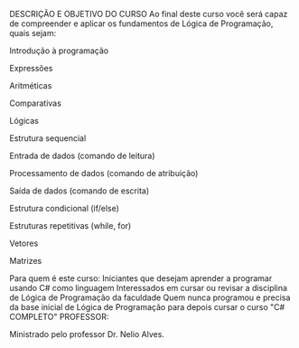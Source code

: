 DESCRIÇÃO E OBJETIVO DO CURSO
Ao final deste curso você será capaz de compreender e aplicar os fundamentos de Lógica de Programação, quais sejam:

Introdução à programação

Expressões

Aritméticas

Comparativas

Lógicas

Estrutura sequencial

Entrada de dados (comando de leitura)

Processamento de dados (comando de atribuição)

Saída de dados (comando de escrita)

Estrutura condicional (if/else)

Estruturas repetitivas (while, for)

Vetores

Matrizes

Para quem é este curso:
Iniciantes que desejam aprender a programar usando C# como linguagem
Interessados em cursar ou revisar a disciplina de Lógica de Programação da faculdade
Quem nunca programou e precisa da base inicial de Lógica de Programação para depois cursar o curso "C# COMPLETO"
PROFESSOR:

Ministrado pelo professor Dr. Nelio Alves.
